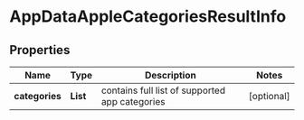 # AppDataAppleCategoriesResultInfo


## Properties

| Name | Type | Description | Notes |
|------------ | ------------- | ------------- | -------------|
**categories** | **List<String>** | contains full list of supported app categories |[optional]|